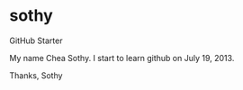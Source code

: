 sothy
=====

GitHub Starter

My name Chea Sothy. I start to learn github on July 19, 2013.

Thanks,
Sothy
